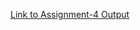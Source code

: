 [Link to Assignment-4 Output](https://harsha12a.github.io/Assignments-of-fullstack/Week-2/Assignment-4/)